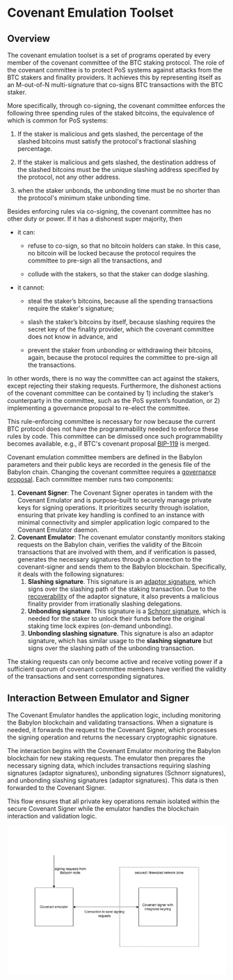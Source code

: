 # Covenant Emulation Toolset

## Overview

The covenant emulation toolset is a set of programs operated by every member of 
the covenant committee of the BTC staking protocol. The role of the covenant 
committee is to protect PoS systems against attacks from the BTC stakers and 
finality providers. It achieves this by representing itself as an M-out-of-N 
multi-signature that co-signs BTC transactions with the BTC staker.

More specifically, through co-signing, the covenant committee enforces the 
following three spending rules of the staked bitcoins, the equivalence of 
which is common for PoS systems:

1. If the staker is malicious and gets slashed, the percentage of the slashed
bitcoins must satisfy the protocol's fractional slashing percentage.

2. If the staker is malicious and gets slashed, the destination address of the 
slashed bitcoins must be the unique slashing address specified by the 
protocol, not any other address.

3. when the staker unbonds, the unbonding time must be no shorter than the 
protocol's minimum stake unbonding time.

Besides enforcing rules via co-signing, the covenant committee has no other 
duty or power. If it has a dishonest super majority, then

* it can:

  * refuse to co-sign, so that no bitcoin holders can stake. In this case, 
    no bitcoin will be locked because the protocol requires the committee to 
    pre-sign all the transactions, and

  * collude with the stakers, so that the staker can dodge slashing.

* it cannot:
 
  * steal the staker’s bitcoins, because all the spending transactions
    require the staker's signature;
  
  * slash the staker’s bitcoins by itself, because slashing requires the 
    secret key of the finality provider, which the covenant committee does 
    not know in advance, and
   
  * prevent the staker from unbonding or withdrawing their bitcoins, again,
    because the protocol requires the committee to pre-sign all the transactions.

In other words, there is no way the committee can act against the stakers, 
except rejecting their staking requests. Furthermore, the dishonest actions 
of the covenant committee can be contained by 1) including the staker’s 
counterparty in the committee, such as the PoS system’s foundation, or 2) 
implementing a governance proposal to re-elect the committee.

This rule-enforcing committee is necessary for now because the current BTC 
protocol does not have the programmability needed to enforce these rules by 
code. This committee can be dimissed once such programmability becomes 
available, e.g., if BTC's covenant proposal [BIP-119](https://github.com/bitcoin/bips/blob/master/bip-0119.mediawiki)
is merged.

Covenant emulation committee members are defined in the Babylon parameters and 
their public keys are recorded in the genesis file of the Babylon chain. 
Changing the covenant committee requires a 
[governance proposal](https://docs.cosmos.network/v0.50/build/modules/gov). 
Each committee member runs two components:

1. **Covenant Signer**: The Covenant Signer operates in tandem with the Covenant Emulator and
   is purpose-built to securely manage private keys for signing operations.
   It prioritizes security through isolation,
   ensuring that private key handling is confined to an instance with
   minimal connectivity and simpler application logic compared to the
   Covenant Emulator daemon.
2. **Covenant Emulator**: The covenant emulator constantly monitors staking
   requests on the Babylon chain, verifies the validity of the
   Bitcoin transactions that are involved with them,
   and if verification is passed,
   generates the necessary signatures through a connection to the
   covenant-signer and sends them to the Babylon blockchain. Specifically,
   it deals with the following signatures:
   1. **Slashing signature**. This signature is an [adaptor signature](https://bitcoinops.org/en/topics/adaptor-signatures/),
      which signs over the slashing path of the staking transaction. Due to the
      [recoverability](https://github.com/LLFourn/one-time-VES/blob/master/main.pdf)
      of the adaptor signature, it also prevents a malicious finality provider from
      irrationally slashing delegations.
   2. **Unbonding signature**. This signature is a [Schnorr signature](https://en.wikipedia.org/wiki/Schnorr_signature),
      which is needed for the staker to unlock their funds before the original
      staking time lock expires (on-demand unbonding).
   3. **Unbonding slashing signature**. This signature is also an adaptor
      signature, which has similar usage to the **slashing signature** but signs over
      the slashing path of the unbonding transaction.

The staking requests can only become active and receive voting power if a 
sufficient quorum of covenant committee members have verified the validity 
of the transactions and sent corresponding signatures.

## Interaction Between Emulator and Signer

The Covenant Emulator handles the application logic, including monitoring the 
Babylon blockchain and validating transactions. When a signature is needed, it 
forwards the request to the Covenant Signer, which processes the signing operation 
and returns the necessary cryptographic signature.

The interaction begins with the Covenant Emulator monitoring the Babylon 
blockchain for new staking requests. The emulator then prepares the necessary 
signing data, which includes transactions requiring slashing signatures 
(adaptor signatures), unbonding signatures (Schnorr signatures), and 
unbonding slashing signatures (adaptor signatures). This data is then forwarded 
to the Covenant Signer.

This flow ensures that all private key operations remain isolated within the 
secure Covenant Signer while the emulator handles the blockchain interaction 
and validation logic.

![Covenant Architecture](./static/covenant.png)
